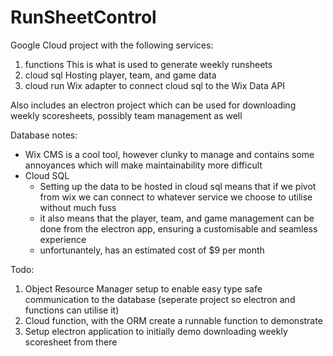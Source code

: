 # RunSheetControl

Google Cloud project with the following services:
1. functions
	This is what is used to generate weekly runsheets
2. cloud sql
	Hosting player, team, and game data
3. cloud run
	Wix adapter to connect cloud sql to the Wix Data API

Also includes an electron project which can be used for downloading weekly scoresheets, possibly team management as well

Database notes:
- Wix CMS is a cool tool, however clunky to manage and contains some annoyances which will make maintainability more difficult
- Cloud SQL
	- Setting up the data to be hosted in cloud sql means that if we pivot from wix we can connect to whatever service we choose to utilise without much fuss
	- it also means that the player, team, and game management can be done from the electron app, ensuring a customisable and seamless experience
	- unfortunantely, has an estimated cost of $9 per month

Todo:
1. Object Resource Manager setup to enable easy type safe communication to the database (seperate project so electron and functions can utilise it)
2. Cloud function, with the ORM create a runnable function to demonstrate
3. Setup electron application to initially demo downloading weekly scoresheet from there
